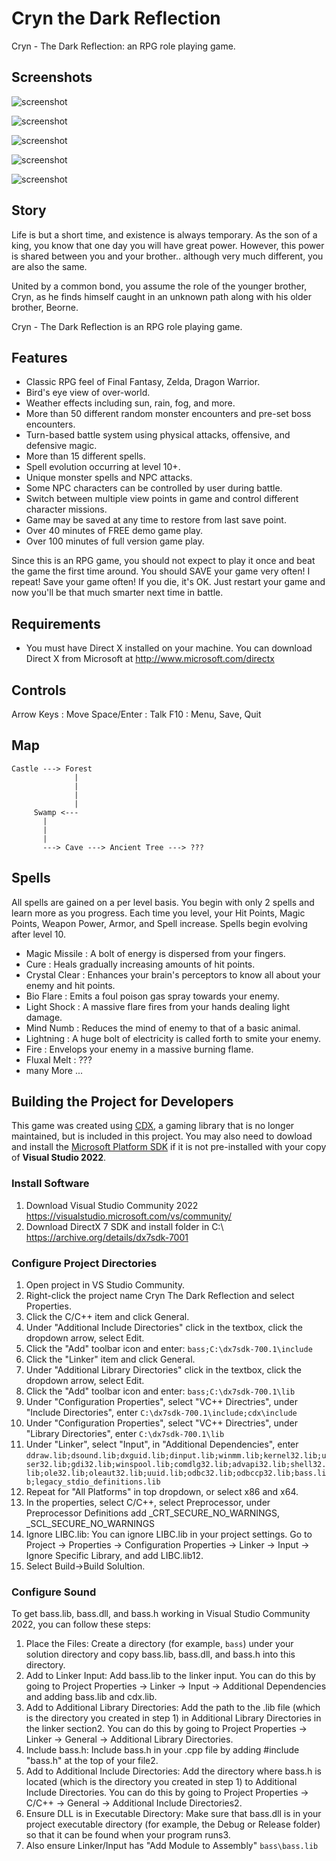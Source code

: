 Cryn the Dark Reflection
========================

Cryn - The Dark Reflection: an RPG role playing game.

## Screenshots

![screenshot](screenshots/video.gif)

![screenshot](screenshots/cap1.jpg)

![screenshot](screenshots/cap4.jpg)

![screenshot](screenshots/cap5.jpg)

![screenshot](screenshots/cap6.jpg)

## Story

Life is but a short time, and existence is always temporary.
As the son of a king, you know that one day you will have
great power. However, this power is shared between you
and your brother.. although very much different, you are also the same. 

United by a common bond, you assume the role of the younger
brother, Cryn, as he finds himself caught in an unknown
path along with his older brother, Beorne.

Cryn - The Dark Reflection is an RPG role playing game.

## Features

- Classic RPG feel of Final Fantasy, Zelda, Dragon Warrior.
- Bird's eye view of over-world.
- Weather effects including sun, rain, fog, and more. 
- More than 50 different random monster encounters and pre-set boss encounters.
- Turn-based battle system using physical attacks, offensive, and defensive magic.
- More than 15 different spells.
- Spell evolution occurring at level 10+.
- Unique monster spells and NPC attacks.
- Some NPC characters can be controlled by user during battle.
- Switch between multiple view points in game and control different character missions. 
- Game may be saved at any time to restore from last save point.
- Over 40 minutes of FREE demo game play.
- Over 100 minutes of full version game play.  

Since this is an RPG game, you should not expect to play it once and
beat the game the first time around. You should SAVE your game very often!
I repeat! Save your game often! If you die, it's OK. Just restart your game
and now you'll be that much smarter next time in battle.


## Requirements

- You must have Direct X installed on your machine. You can download Direct X from Microsoft at http://www.microsoft.com/directx


## Controls

Arrow Keys  : Move
Space/Enter : Talk
F10         : Menu, Save, Quit

## Map

```
Castle ---> Forest
              |
              |
              |
              |
     Swamp <---
       |
       |
       |
       ---> Cave ---> Ancient Tree ---> ???
```

## Spells

All spells are gained on a per level basis. You begin with only 2 spells and
learn more as you progress. Each time you level, your Hit Points, Magic Points,
Weapon Power, Armor, and Spell increase. Spells begin evolving after level 10.

- Magic Missile : A bolt of energy is dispersed from your fingers.
- Cure          : Heals gradually increasing amounts of hit points.
- Crystal Clear : Enhances your brain's perceptors to know all about your enemy and hit points.
- Bio Flare     : Emits a foul poison gas spray towards your enemy.
- Light Shock   : A massive flare fires from your hands dealing light damage.
- Mind Numb     : Reduces the mind of enemy to that of a basic animal.
- Lightning     : A huge bolt of electricity is called forth to smite your enemy.
- Fire          : Envelops your enemy in a massive burning flame.
- Fluxal Melt   : ???
- many More ...

## Building the Project for Developers

This game was created using [CDX](https://sourceforge.net/projects/cdx/), a gaming library that is no longer maintained, but is included in this project. You may also need to dowload and install the [Microsoft Platform SDK](https://developer.microsoft.com/en-us/windows/downloads/sdk-archive/) if it is not pre-installed with your copy of **Visual Studio 2022**.

### Install Software

1. Download Visual Studio Community 2022 https://visualstudio.microsoft.com/vs/community/
2. Download DirectX 7 SDK and install folder in C:\ https://archive.org/details/dx7sdk-7001

### Configure Project Directories

1. Open project in VS Studio Community.
2. Right-click the project name Cryn The Dark Reflection and select Properties.
3. Click the C/C++ item and click General.
4. Under "Additional Include Directories" click in the textbox, click the dropdown arrow, select Edit.
5. Click the "Add" toolbar icon and enter: `bass;C:\dx7sdk-700.1\include`
6. Click the "Linker" item and click General.
7. Under "Additional Library Directories" click in the textbox, click the dropdown arrow, select Edit.
8. Click the "Add" toolbar icon and enter: `bass;C:\dx7sdk-700.1\lib`
9. Under "Configuration Properties", select "VC++ Directries", under "Include Directories", enter `C:\dx7sdk-700.1\include;cdx\include`
10. Under "Configuration Properties", select "VC++ Directries", under "Library Directories", enter `C:\dx7sdk-700.1\lib`
11. Under "Linker", select "Input", in "Additional Dependencies", enter `ddraw.lib;dsound.lib;dxguid.lib;dinput.lib;winmm.lib;kernel32.lib;user32.lib;gdi32.lib;winspool.lib;comdlg32.lib;advapi32.lib;shell32.lib;ole32.lib;oleaut32.lib;uuid.lib;odbc32.lib;odbccp32.lib;bass.lib;legacy_stdio_definitions.lib`
12. Repeat for "All Platforms" in top dropdown, or select x86 and x64.
13. In the properties, select C/C++, select Preprocessor, under Preprocessor Definitions add _CRT_SECURE_NO_WARNINGS, _SCL_SECURE_NO_WARNINGS
14. Ignore LIBC.lib: You can ignore LIBC.lib in your project settings. Go to Project -> Properties -> Configuration Properties -> Linker -> Input -> Ignore Specific Library, and add LIBC.lib12.
15. Select Build->Build Solultion.

### Configure Sound

To get bass.lib, bass.dll, and bass.h working in Visual Studio Community 2022, you can follow these steps:

1. Place the Files: Create a directory (for example, `bass`) under your solution directory and copy bass.lib, bass.dll, and bass.h into this directory.
2. Add to Linker Input: Add bass.lib to the linker input. You can do this by going to Project Properties -> Linker -> Input -> Additional Dependencies and adding bass.lib and cdx.lib.
3. Add to Additional Library Directories: Add the path to the .lib file (which is the directory you created in step 1) in Additional Library Directories in the linker section2. You can do this by going to Project Properties -> Linker -> General -> Additional Library Directories.
4. Include bass.h: Include bass.h in your .cpp file by adding #include "bass.h" at the top of your file2.
5. Add to Additional Include Directories: Add the directory where bass.h is located (which is the directory you created in step 1) to Additional Include Directories. You can do this by going to Project Properties -> C/C++ -> General -> Additional Include Directories2.
6. Ensure DLL is in Executable Directory: Make sure that bass.dll is in your project executable directory (for example, the Debug or Release folder) so that it can be found when your program runs3.
7. Also ensure Linker/Input has "Add Module to Assembly" `bass\bass.lib`
